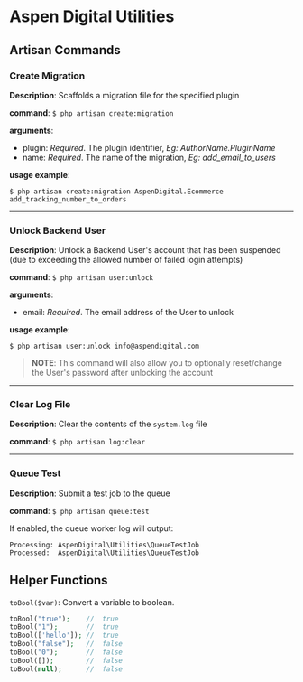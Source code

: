 # Aspen Digital Utilities

## Artisan Commands

### Create Migration

**Description**: Scaffolds a migration file for the specified plugin

**command**: `$ php artisan create:migration`

**arguments**:
 - plugin: *Required*. The plugin identifier, *Eg: AuthorName.PluginName*
 - name: *Required*. The name of the migration, *Eg: add_email_to_users*

**usage example**:

`$ php artisan create:migration AspenDigital.Ecommerce add_tracking_number_to_orders`

---
### Unlock Backend User

**Description**: Unlock a Backend User's account that has been suspended (due to exceeding the allowed number of failed login attempts)

**command**: `$ php artisan user:unlock`

**arguments**:
 - email: *Required*. The email address of the User to unlock

**usage example**:

`$ php artisan user:unlock info@aspendigital.com`

> **NOTE**: This command will also allow you to optionally reset/change the User's password after unlocking the account

---
### Clear Log File

**Description**: Clear the contents of the `system.log` file

**command**: `$ php artisan log:clear`

---
### Queue Test

**Description**: Submit a test job to the queue

**command**: `$ php artisan queue:test`

If enabled, the queue worker log will output:

```
Processing: AspenDigital\Utilities\QueueTestJob
Processed:  AspenDigital\Utilities\QueueTestJob
```

## Helper Functions

`toBool($var)`: Convert a variable to boolean.

```php
toBool("true");    //  true
toBool("1");       //  true
toBool(['hello']); //  true
toBool("false");   //  false
toBool("0");       //  false
toBool([]);        //  false
toBool(null);      //  false
```
